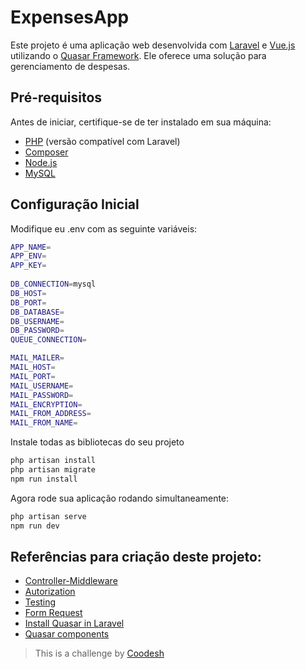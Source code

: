 # ExpensesApp

Este projeto é uma aplicação web desenvolvida com [Laravel](https://laravel.com/) e [Vue.js](https://vuejs.org/) utilizando o [Quasar Framework](https://quasar.dev/). Ele oferece uma solução para gerenciamento de despesas.

## Pré-requisitos

Antes de iniciar, certifique-se de ter instalado em sua máquina:
- [PHP](https://www.php.net/) (versão compatível com Laravel)
- [Composer](https://getcomposer.org/)
- [Node.js](https://nodejs.org/)
- [MySQL](https://www.mysql.com/)

## Configuração Inicial

Modifique eu .env com as seguinte variáveis:
```bash
APP_NAME=
APP_ENV=
APP_KEY=
 
DB_CONNECTION=mysql
DB_HOST=
DB_PORT=
DB_DATABASE=
DB_USERNAME=
DB_PASSWORD= 
QUEUE_CONNECTION=

MAIL_MAILER=
MAIL_HOST=
MAIL_PORT=
MAIL_USERNAME=
MAIL_PASSWORD=
MAIL_ENCRYPTION=
MAIL_FROM_ADDRESS=
MAIL_FROM_NAME=
```

Instale todas as bibliotecas do seu projeto
```bash
php artisan install
php artisan migrate
npm run install
```

Agora rode sua aplicação rodando simultaneamente:
```bash
php artisan serve
npm run dev
```

## Referências para criação deste projeto:
- [Controller-Middleware](https://laravel.com/docs/10.x/controllers#controller-middleware) 
- [Autorization](https://laravel.com/docs/10.x/authorization)
- [Testing](https://laravel.com/docs/10.x/testing)
- [Form Request](https://laravel.com/docs/10.x/validation#creating-form-requests)
- [Install Quasar in Laravel](https://www.youtube.com/watch?v=nR_2EfV43-4&t=1161s&ab_channel=LaraPhant)
- [Quasar components](https://quasar.dev/)

>  This is a challenge by [Coodesh](https://coodesh.com/)